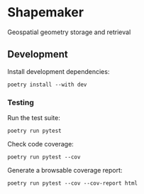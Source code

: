 # Shapemaker

Geospatial geometry storage and retrieval

## Development

Install development dependencies:

```shell
poetry install --with dev
```

### Testing

Run the test suite:

```shell
poetry run pytest
```

Check code coverage:

```shell
poetry run pytest --cov
```

Generate a browsable coverage report:

```shell
poetry run pytest --cov --cov-report html
```
